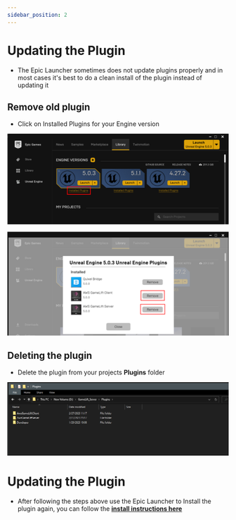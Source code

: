 ```yaml
---
sidebar_position: 2
---
```


# Updating the Plugin
- The Epic Launcher sometimes does not update plugins properly and in most cases it's best to do a clean install of the plugin instead of updating it

## Remove old plugin
- Click on Installed Plugins for your Engine version

![Image](../../../static/img/gameliftclient/updating/3.png)

![Image](../../../static/img/gameliftclient/updating/2.png)

## Deleting the plugin
- Delete the plugin from your projects **Plugins** folder

![Image](../../../static/img/gameliftclient/updating/1.png)

# Updating the Plugin
- After following the steps above use the Epic Launcher to Install the plugin again, you can follow the [**install instructions here**](./installing_plugin.md)